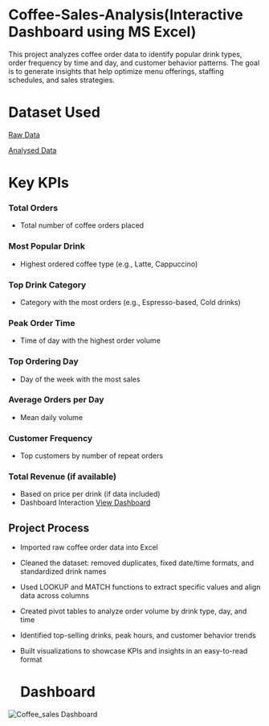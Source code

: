 # Coffee-Sales-Analysis(Interactive Dashboard using MS Excel)
This project analyzes coffee order data to identify popular drink types, order frequency by time and day, and customer behavior patterns. The goal is to generate insights that help optimize menu offerings, staffing schedules, and sales strategies.
# Dataset Used
<a href="https://github.com/Pushkar2520/Coffee-Sales-Analysis/blob/main/coffeeOrdersData.xlsx">Raw Data<a/>

<a href="https://github.com/Pushkar2520/Coffee-Sales-Analysis/blob/main/CoffeeOrders%20Analysis.xlsx">Analysed Data<a/>

# Key KPIs
### Total Orders
- Total number of coffee orders placed
### Most Popular Drink
- Highest ordered coffee type (e.g., Latte, Cappuccino)
### Top Drink Category 
- Category with the most orders (e.g., Espresso-based, Cold drinks)
### Peak Order Time
- Time of day with the highest order volume
### Top Ordering Day
- Day of the week with the most sales
### Average Orders per Day
-  Mean daily volume
### Customer Frequency
- Top customers by number of repeat orders
### Total Revenue (if available)
- Based on price per drink (if data included)
- Dashboard Interaction <a href="https://github.com/Pushkar2520/Coffee-Sales-Analysis/blob/main/Coffee_sales%20Dashboard.png">View Dashboard<a/>

## Project Process
- Imported raw coffee order data into Excel
- Cleaned the dataset: removed duplicates, fixed date/time formats, and standardized drink names
- Used LOOKUP and MATCH functions to extract specific values and align data across columns
- Created pivot tables to analyze order volume by drink type, day, and time
- Identified top-selling drinks, peak hours, and customer behavior trends
- Built visualizations to showcase KPIs and insights in an easy-to-read format

  # Dashboard
![Coffee_sales Dashboard](https://github.com/user-attachments/assets/3114587a-25f6-4f5d-a3ca-ea733d37acb5)


